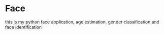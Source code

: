 # Face

this is my python face application, age estimation, gender classification and face identification
